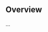 <!-- Note: Please must use one of our issue templates to file an issue! 🛑 -->
<!-- 👉 https://github.com/JoshuaKGoldberg/are-docs-informative/issues/new/choose 👈 -->
<!-- **Issues that should have been filed with a template will be closed without action, and we will ask you to use a template.** -->

<!-- This blank issue template is only for issues that don't fit any of the templates. -->

## Overview

...
